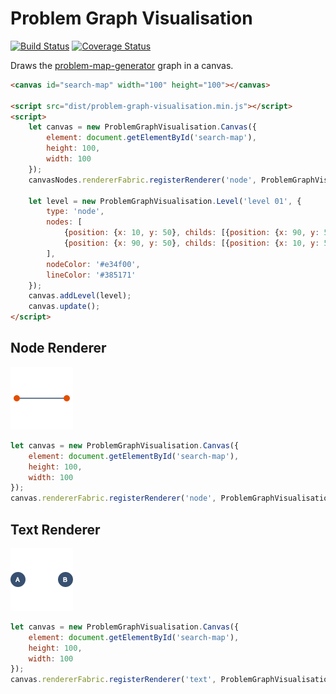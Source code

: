 # Problem Graph Visualisation

[![Build Status](https://travis-ci.org/marcbreitung/problem-graph-visualisation.svg?branch=master)](https://travis-ci.org/marcbreitung/problem-graph-visualisation) [![Coverage Status](https://coveralls.io/repos/github/marcbreitung/problem-graph-visualisation/badge.svg?branch=master)](https://coveralls.io/github/marcbreitung/problem-graph-visualisation?branch=master)

Draws the [problem-map-generator](https://github.com/marcbreitung/problem-map-generator) graph in a canvas.

```html
<canvas id="search-map" width="100" height="100"></canvas>

<script src="dist/problem-graph-visualisation.min.js"></script>
<script>
    let canvas = new ProblemGraphVisualisation.Canvas({
        element: document.getElementById('search-map'),
        height: 100,
        width: 100
    });
    canvasNodes.rendererFabric.registerRenderer('node', ProblemGraphVisualisation.NodesRenderer);
    
    let level = new ProblemGraphVisualisation.Level('level 01', {
        type: 'node',
        nodes: [
            {position: {x: 10, y: 50}, childs: [{position: {x: 90, y: 50}, childs: []}]},
            {position: {x: 90, y: 50}, childs: [{position: {x: 10, y: 50}, childs: []}]}
        ], 
        nodeColor: '#e34f00', 
        lineColor: '#385171'
    });
    canvas.addLevel(level);
    canvas.update();
</script>
```
## Node Renderer
![Example Output](assets/nodeRenderer.png)
```javascript
let canvas = new ProblemGraphVisualisation.Canvas({
    element: document.getElementById('search-map'),
    height: 100,
    width: 100
});
canvas.rendererFabric.registerRenderer('node', ProblemGraphVisualisation.NodesRenderer);
```
## Text Renderer
![Example Output](assets/textRenderer.png)
```javascript
let canvas = new ProblemGraphVisualisation.Canvas({
    element: document.getElementById('search-map'),
    height: 100,
    width: 100
});
canvas.rendererFabric.registerRenderer('text', ProblemGraphVisualisation.TextRenderer);
```
